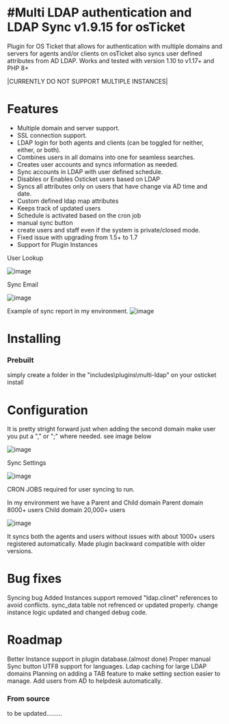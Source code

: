 #Multi LDAP authentication and LDAP Sync v1.9.15 for osTicket 
=====================================
Plugin for OS Ticket that allows for authentication with multiple domains and servers for agents and/or clients on osTicket also syncs user defined attributes from AD LDAP. 
Works and tested with version 1.10 to v1.17+ and PHP 8+

|CURRENTLY DO NOT SUPPORT MULTIPLE INSTANCES|


Features
========
 - Multiple domain and server support.
 - SSL connection support.
 - LDAP login for both agents and clients (can be toggled for neither, either, or both).
 - Combines users in all domains into one for seamless searches.
 - Creates user accounts and syncs information as needed.
 - Sync accounts in LDAP with user defined schedule.
 - Disables or Enables Osticket users based on LDAP
 - Syncs all attributes only on users that have change via AD time and date.
 - Custom defined ldap map attributes 
 - Keeps track of updated users
 - Schedule is activated based on the cron job
 - manual sync button
 - create users and staff even if the system is private/closed mode.
 - Fixed issue with upgrading from 1.5+ to 1.7
 - Support for Plugin Instances
 
 User Lookup
 
 ![image](https://github.com/user-attachments/assets/89b00289-ccd4-44aa-9fe6-627faa453408)

Sync Email

![image](https://user-images.githubusercontent.com/2892474/165946917-db6031dc-36ba-4470-8b54-b02154b50bfd.png)

Example of sync report in my environment.
![image](https://github.com/user-attachments/assets/6ba05d32-4b97-4bf0-b372-ffe9817b2679)

Installing
==========

### Prebuilt

simply create a folder in the "includes\plugins\multi-ldap" on your osticket install

Configuration 
=============
It is pretty stright forward just when adding the second domain make user you put a "," or ";" where needed.
see image below

![image](https://github.com/user-attachments/assets/19d5b1d1-fbe7-4661-9d68-a672fb0e96df)

Sync Settings

![image](https://github.com/user-attachments/assets/6712c595-5dce-4545-8b4d-8411f76a35a6)

CRON JOBS required for user syncing to run.

In my environment we have a Parent and Child domain
Parent domain 8000+ users
Child domain 20,000+ users

![image](https://github.com/user-attachments/assets/8aad036c-1584-450a-8eb3-34743f84bc83)

It syncs both the agents and users without issues with about 1000+ users registered automatically.
Made plugin backward compatible with older versions.

Bug fixes
===========
Syncing bug 
Added Instances support
removed "ldap.clinet" references to avoid conflicts.
sync_data table not refrenced or updated properly.
change instance logic 
updated and changed debug code.

Roadmap
==========
Better Instance support in plugin database.(almost done)
Proper manual Sync button
UTF8 support for languages.
Ldap caching for large LDAP domains
Planning on adding a TAB feature to make setting section easier to manage.
Add users from AD to helpdesk automatically.

### From source

to be updated.........
